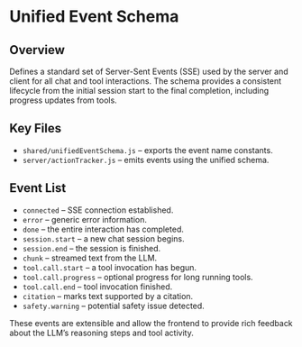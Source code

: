 # Unified Event Schema

## Overview

Defines a standard set of Server-Sent Events (SSE) used by the server and client
for all chat and tool interactions. The schema provides a consistent lifecycle
from the initial session start to the final completion, including progress
updates from tools.

## Key Files

- `shared/unifiedEventSchema.js` – exports the event name constants.
- `server/actionTracker.js` – emits events using the unified schema.

## Event List

- `connected` – SSE connection established.
- `error` – generic error information.
- `done` – the entire interaction has completed.
- `session.start` – a new chat session begins.
- `session.end` – the session is finished.
- `chunk` – streamed text from the LLM.
- `tool.call.start` – a tool invocation has begun.
- `tool.call.progress` – optional progress for long running tools.
- `tool.call.end` – tool invocation finished.
- `citation` – marks text supported by a citation.
- `safety.warning` – potential safety issue detected.

These events are extensible and allow the frontend to provide rich feedback
about the LLM’s reasoning steps and tool activity.
